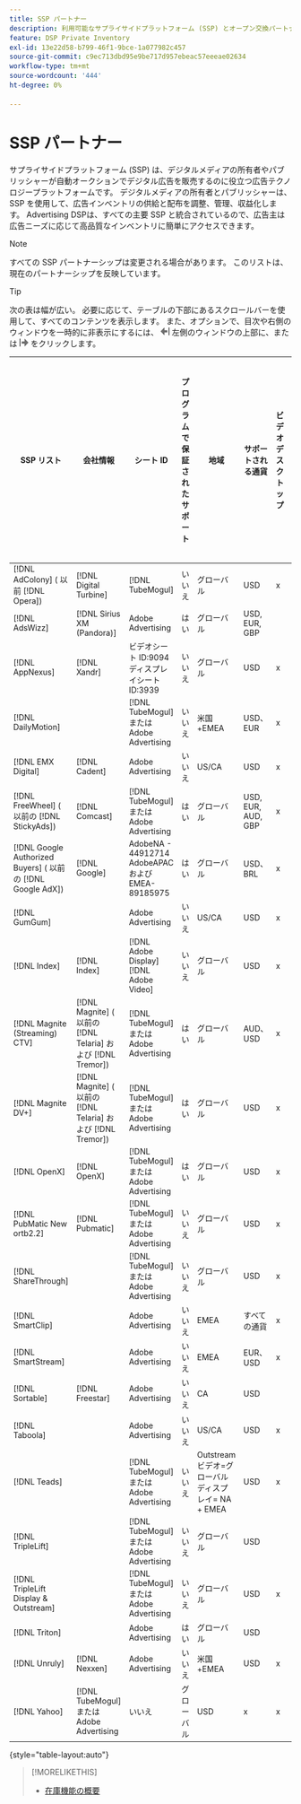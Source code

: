 ```yaml
---
title: SSP パートナー
description: 利用可能なサプライサイドプラットフォーム (SSP) とオープン交換パートナーの一覧を参照してください。
feature: DSP Private Inventory
exl-id: 13e22d58-b799-46f1-9bce-1a077982c457
source-git-commit: c9ec713dbd95e9be717d957ebeac57eeeae02634
workflow-type: tm+mt
source-wordcount: '444'
ht-degree: 0%

---
```


# SSP パートナー

サプライサイドプラットフォーム (SSP) は、デジタルメディアの所有者やパブリッシャーが自動オークションでデジタル広告を販売するのに役立つ広告テクノロジープラットフォームです。 デジタルメディアの所有者とパブリッシャーは、SSP を使用して、広告インベントリの供給と配布を調整、管理、収益化します。 Advertising DSPは、すべての主要 SSP と統合されているので、広告主は広告ニーズに応じて高品質なインベントリに簡単にアクセスできます。

>[!NOTE]
>
>すべての SSP パートナーシップは変更される場合があります。 このリストは、現在のパートナーシップを反映しています。

>[!TIP]
>
>次の表は幅が広い。 必要に応じて、テーブルの下部にあるスクロールバーを使用して、すべてのコンテンツを表示します。 また、オプションで、目次や右側のウィンドウを一時的に非表示にするには、 ![左側のウィンドウを非表示にする](/help/dsp/assets/hide-left-pane.png "左側のウィンドウを非表示にする") 左側のウィンドウの上部に、または ![右側のウィンドウを非表示にする](/help/dsp/assets/hide-right-pane.png "右側のウィンドウを非表示にする") をクリックします。

| SSP リスト | 会社情報 | シート ID | プログラムで保証されたサポート | 地域 | サポートされる通貨 | ビデオデスクトップ | ビデオモバイル | ビデオ CTV | デスクトップを表示 | モバイルを表示 | ネイティブ表示 | オーディオデスクトップおよびモバイル |
|--- |--- |--- |--- |--- |--- |--- |--- |--- |--- |--- |--- |--- |
| [!DNL AdColony] ( 以前 [!DNL Opera]) | [!DNL Digital Turbine] | [!DNL TubeMogul] | いいえ | グローバル | USD | x | x |  | x | x |  |  |
| [!DNL AdsWizz] | [!DNL Sirius XM (Pandora)] | Adobe Advertising | はい | グローバル | USD, EUR, GBP |  |  |  |  |  |  | x |
| [!DNL AppNexus] | [!DNL Xandr] | ビデオシート ID:9094<br>ディスプレイシート ID:3939 | いいえ | グローバル | USD | x | x | x | x | x |  |  |
| [!DNL DailyMotion] |  | [!DNL TubeMogul] またはAdobe Advertising | いいえ | 米国+EMEA | USD、EUR | x | x | x | x | x |  |  |
| [!DNL EMX Digital] | [!DNL Cadent] | Adobe Advertising | いいえ | US/CA | USD | x | x | x | x | x |  |  |
| [!DNL FreeWheel] ( 以前の [!DNL StickyAds]) | [!DNL Comcast] | [!DNL TubeMogul] またはAdobe Advertising | はい | グローバル | USD, EUR, AUD, GBP | x | x | x |  |  |  |  |
| [!DNL Google Authorized Buyers] ( 以前の [!DNL Google AdX]) | [!DNL Google] | AdobeNA - 44912714<br>AdobeAPAC および EMEA-89185975 | はい | グローバル | USD、BRL | x | x | x | x | x |  | x |
| [!DNL GumGum] |  | Adobe Advertising | いいえ | US/CA | USD | x | x |  | x | x |  |  |
| [!DNL Index] | [!DNL Index] | [!DNL Adobe Display]<br>[!DNL Adobe Video] | いいえ | グローバル | USD | x | x | x | x | x | | |
| [!DNL Magnite (Streaming) CTV] | [!DNL Magnite] ( 以前の [!DNL Telaria] および [!DNL Tremor]) | [!DNL TubeMogul] またはAdobe Advertising | はい | グローバル | AUD、USD | x | x | x |  |  |  |  |
| [!DNL Magnite DV+] | [!DNL Magnite] ( 以前の [!DNL Telaria] および [!DNL Tremor]) | [!DNL TubeMogul] またはAdobe Advertising | はい | グローバル | USD | x | x | x | x | x |  | x |
| [!DNL OpenX] | [!DNL OpenX] | [!DNL TubeMogul] またはAdobe Advertising | はい | グローバル | USD | x | x | x | x | x |  |  |
| [!DNL PubMatic New ortb2.2] | [!DNL Pubmatic] | [!DNL TubeMogul] またはAdobe Advertising | いいえ | グローバル | USD | x | x | x | x | x |  |  |
| [!DNL ShareThrough] |  | [!DNL TubeMogul] またはAdobe Advertising | いいえ | グローバル | USD | x | x | x | x | x | x |  |
| [!DNL SmartClip] |  | Adobe Advertising | いいえ | EMEA | すべての通貨 | x | x | x | x | x |  |  |
| [!DNL SmartStream] |  | Adobe Advertising | いいえ | EMEA | EUR、USD | x | x |  |  |  |  |  |
| [!DNL Sortable] | [!DNL Freestar] | Adobe Advertising | いいえ | CA | USD |  |  |  | x | x |  |  |
| [!DNL Taboola] |  | Adobe Advertising | いいえ | US/CA | USD | x | x |  |  |  |  |  |
| [!DNL Teads] |  | [!DNL TubeMogul] またはAdobe Advertising | いいえ | Outstream ビデオ=グローバル<br>ディスプレイ= NA + EMEA | USD | x | x |  | x | x |  |  |
| [!DNL TripleLift] |  | [!DNL TubeMogul] またはAdobe Advertising | いいえ | グローバル | USD |  |  |  |  |  | x |  |
| [!DNL TripleLift Display & Outstream] |  | [!DNL TubeMogul] またはAdobe Advertising | いいえ | グローバル | USD | x | x | x | x | x |  |  |
| [!DNL Triton] |  | Adobe Advertising | はい | グローバル | USD |  |  |  |  |  |  | x |
| [!DNL Unruly] | [!DNL Nexxen] | Adobe Advertising | いいえ | 米国+EMEA | USD | x | x | x |  |  |  |  |
| [!DNL Yahoo] | [!DNL TubeMogul] またはAdobe Advertising | いいえ | グローバル | USD | x | x | x | x | x |  |  |

{style="table-layout:auto"}

>[!MORELIKETHIS]
>
>* [在庫機能の概要](inventory-overview.md)
